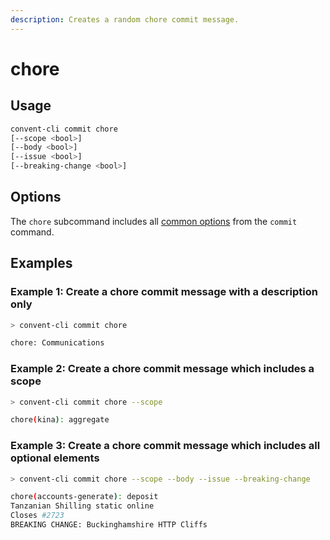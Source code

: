 ```yaml
---
description: Creates a random chore commit message.
---
```


# chore

## Usage

```bash
convent-cli commit chore
[--scope <bool>]
[--body <bool>]
[--issue <bool>]
[--breaking-change <bool>]
```

## Options

The `chore` subcommand includes all [common options](./#common-options) from the `commit` command.

## Examples

### Example 1: Create a chore commit message with a description only

```bash
> convent-cli commit chore

chore: Communications
```

### Example 2: Create a chore commit message which includes a scope

```bash
> convent-cli commit chore --scope

chore(kina): aggregate
```

### Example 3: Create a chore commit message which includes all optional elements

```bash
> convent-cli commit chore --scope --body --issue --breaking-change

chore(accounts-generate): deposit
Tanzanian Shilling static online
Closes #2723
BREAKING CHANGE: Buckinghamshire HTTP Cliffs
```

